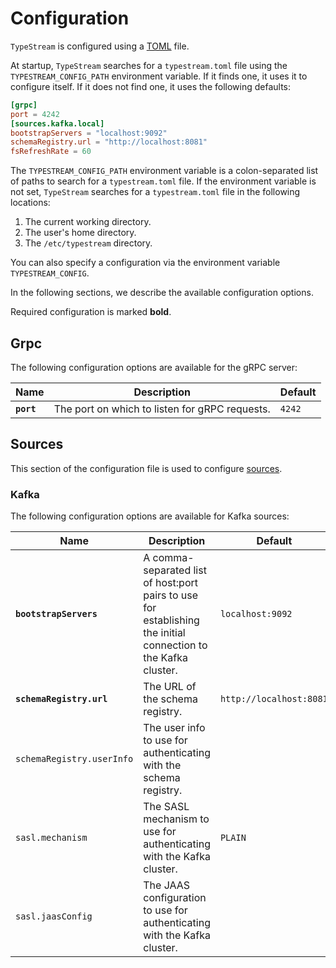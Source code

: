 # Configuration

`TypeStream` is configured using a [TOML](https://toml.io/en/) file.

At startup, `TypeStream` searches for a `typestream.toml` file using the
`TYPESTREAM_CONFIG_PATH` environment variable. If it finds one, it uses it to
configure itself. If it does not find one, it uses the following defaults:

```toml
[grpc]
port = 4242
[sources.kafka.local]
bootstrapServers = "localhost:9092"
schemaRegistry.url = "http://localhost:8081"
fsRefreshRate = 60
```

The `TYPESTREAM_CONFIG_PATH` environment variable is a colon-separated list of
paths to search for a `typestream.toml` file. If the environment variable is not
set, `TypeStream` searches for a `typestream.toml` file in the following
locations:

1. The current working directory.
2. The user's home directory.
3. The `/etc/typestream` directory.

You can also specify a configuration via the environment variable
`TYPESTREAM_CONFIG`.

In the following sections, we describe the available configuration options.

Required configuration is marked **bold**.

## Grpc

The following configuration options are available for the gRPC server:

| Name       | Description                                    | Default |
| ---------- | ---------------------------------------------- | ------- |
| **`port`** | The port on which to listen for gRPC requests. | `4242`  |

## Sources

This section of the configuration file is used to configure
[sources](reference/glossary.md#source).

### Kafka

The following configuration options are available for Kafka sources:

| Name                      | Description                                                                                                    | Default                 |
| ------------------------- | -------------------------------------------------------------------------------------------------------------- | ----------------------- |
| **`bootstrapServers`**    | A comma-separated list of host:port pairs to use for establishing the initial connection to the Kafka cluster. | `localhost:9092`        |
| **`schemaRegistry.url`**  | The URL of the schema registry.                                                                                | `http://localhost:8081` |
| `schemaRegistry.userInfo` | The user info to use for authenticating with the schema registry.                                              |                         |
| `sasl.mechanism`          | The SASL mechanism to use for authenticating with the Kafka cluster.                                           | `PLAIN`                 |
| `sasl.jaasConfig`         | The JAAS configuration to use for authenticating with the Kafka cluster.                                       |                         |
